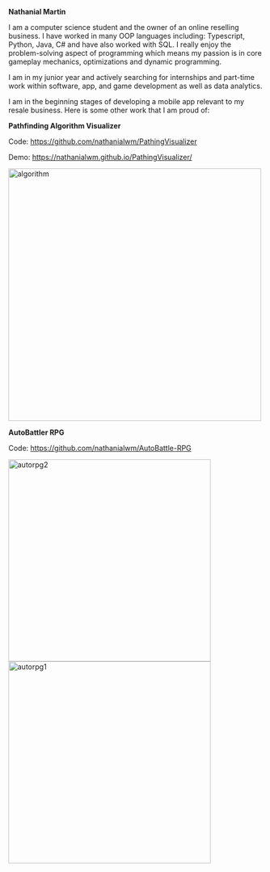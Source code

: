 **Nathanial Martin**

I am a computer science student and the owner of an online reselling business. I have worked in many OOP languages including: Typescript, Python, Java, C# and have also worked with SQL. I really enjoy the problem-solving aspect of programming which means my passion is in core gameplay mechanics, optimizations and dynamic programming.

I am in my junior year and actively searching for internships and part-time work within software, app, and game development as well as data analytics.

I am in the beginning stages of developing a mobile app relevant to my resale business. Here is some other work that I am proud of:

**Pathfinding Algorithm Visualizer**

Code: https://github.com/nathanialwm/PathingVisualizer

Demo: https://nathanialwm.github.io/PathingVisualizer/

<img src="https://github.com/user-attachments/assets/68c41408-9ab1-4350-92cb-c0b49c361d4a" alt="algorithm" width="500"/>


**AutoBattler RPG**

Code: https://github.com/nathanialwm/AutoBattle-RPG

<img src="https://github.com/user-attachments/assets/7411e903-44a3-4fea-9956-fd5d8603a84b" alt="autorpg2" width="400"/>
<img src="https://github.com/user-attachments/assets/a4049640-5939-4bd7-87b0-362ed619d441" alt="autorpg1" width="400"/>

